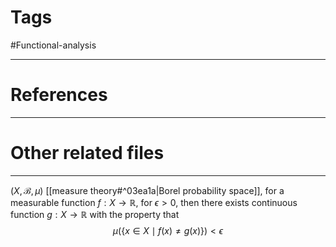 # Tags
#Functional-analysis 

---

# References


---


# Other related files


---

$(X,\mathcal{B},\mu)$ [[measure theory#^03ea1a|Borel probability space]], for a measurable function $f:X\to \mathbb{R}$, for $\epsilon>0$, then there exists continuous function $g:X\to \mathbb{R}$ with the property that $$
\mu(\{x\in X\mid f(x)\not=g(x)\})<\epsilon
$$